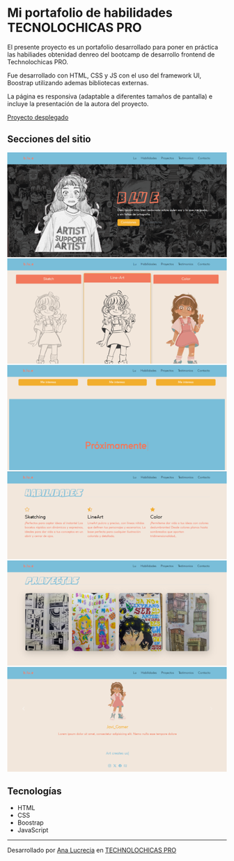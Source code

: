 # Mi portafolio de habilidades TECNOLOCHICAS PRO

El presente proyecto es un portafolio desarrollado para poner en práctica las habiliades obtenidad denreo del bootcamp de desarrollo frontend de Technolochicas PRO.

Fue desarrollado con HTML, CSS y JS con el uso del framework UI, Boostrap utilizando ademas bibliotecas externas. 

La página es responsiva (adaptable a diferentes tamaños de pantalla) e incluye la presentación de la autora del proyecto.

[Proyecto desplegado ](https://zingy-pie-a14020.netlify.app/)

## Secciones del sitio
![Presentación](assets/Pantalla1.png)
![](assets/Pantalla2.png)
![](assets/Pantalla3.png)
![](assets/Pantalla4.png)
![](assets/Pantalla5.png)
![](assets/Pantalla6.png)


## Tecnologías 

* HTML 
* CSS
* Boostrap
* JavaScript

---

Desarrollado por [Ana Lucrecia](https://github.com/AnnaLucrecia) en [TECHNOLOCHICAS PRO](https://tecnolochicas.mx/)